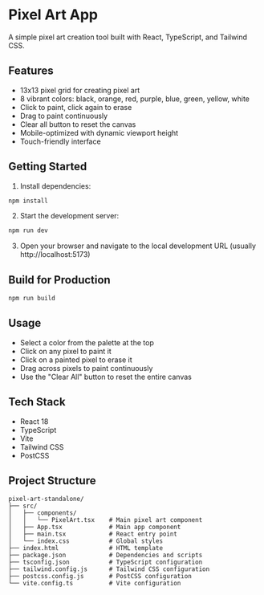 # Pixel Art App

A simple pixel art creation tool built with React, TypeScript, and Tailwind CSS.

## Features

- 13x13 pixel grid for creating pixel art
- 8 vibrant colors: black, orange, red, purple, blue, green, yellow, white
- Click to paint, click again to erase
- Drag to paint continuously
- Clear all button to reset the canvas
- Mobile-optimized with dynamic viewport height
- Touch-friendly interface

## Getting Started

1. Install dependencies:

```bash
npm install
```

2. Start the development server:

```bash
npm run dev
```

3. Open your browser and navigate to the local development URL (usually http://localhost:5173)

## Build for Production

```bash
npm run build
```

## Usage

- Select a color from the palette at the top
- Click on any pixel to paint it
- Click on a painted pixel to erase it
- Drag across pixels to paint continuously
- Use the "Clear All" button to reset the entire canvas

## Tech Stack

- React 18
- TypeScript
- Vite
- Tailwind CSS
- PostCSS

## Project Structure

```
pixel-art-standalone/
├── src/
│   ├── components/
│   │   └── PixelArt.tsx    # Main pixel art component
│   ├── App.tsx             # Main app component
│   ├── main.tsx            # React entry point
│   └── index.css           # Global styles
├── index.html              # HTML template
├── package.json            # Dependencies and scripts
├── tsconfig.json           # TypeScript configuration
├── tailwind.config.js      # Tailwind CSS configuration
├── postcss.config.js       # PostCSS configuration
└── vite.config.ts          # Vite configuration
```

